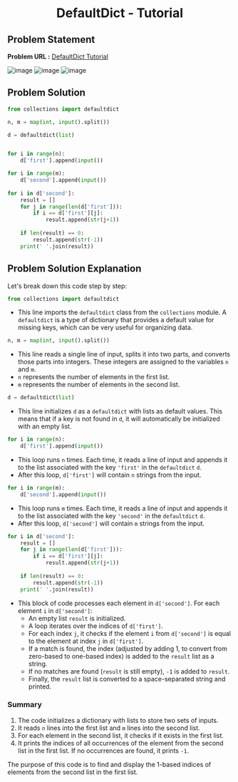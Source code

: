 <h1 align='center'>DefaultDict - Tutorial</h1>

## Problem Statement

**Problem URL :** [DefaultDict Tutorial](https://www.hackerrank.com/challenges/defaultdict-tutorial/problem?isFullScreen=true)

![image](https://github.com/user-attachments/assets/71cbca9c-8ac4-400e-a4c4-768dbb4fdb0f)
![image](https://github.com/user-attachments/assets/636364c9-6e0d-44c9-b820-3116bc6400a0)
![image](https://github.com/user-attachments/assets/9a423c76-1ceb-4a4e-8d0a-3ada44019498)



## Problem Solution

```py
from collections import defaultdict

n, m = map(int, input().split())

d = defaultdict(list)


for i in range(n):
    d['first'].append(input()) 

for i in range(m):
    d['second'].append(input())
    
for i in d['second']:
    result = []
    for j in range(len(d['first'])):
        if i == d['first'][j]:
            result.append(str(j+1))
    
    if len(result) == 0:
        result.append(str(-1))
    print(' '.join(result))
```


## Problem Solution Explanation

Let's break down this code step by step:

```python
from collections import defaultdict
```
- This line imports the `defaultdict` class from the `collections` module. A `defaultdict` is a type of dictionary that provides a default value for missing keys, which can be very useful for organizing data.

```python
n, m = map(int, input().split())
```
- This line reads a single line of input, splits it into two parts, and converts those parts into integers. These integers are assigned to the variables `n` and `m`.
- `n` represents the number of elements in the first list.
- `m` represents the number of elements in the second list.

```python
d = defaultdict(list)
```
- This line initializes `d` as a `defaultdict` with lists as default values. This means that if a key is not found in `d`, it will automatically be initialized with an empty list.

```python
for i in range(n):
    d['first'].append(input())
```
- This loop runs `n` times. Each time, it reads a line of input and appends it to the list associated with the key `'first'` in the `defaultdict` `d`.
- After this loop, `d['first']` will contain `n` strings from the input.

```python
for i in range(m):
    d['second'].append(input())
```
- This loop runs `m` times. Each time, it reads a line of input and appends it to the list associated with the key `'second'` in the `defaultdict` `d`.
- After this loop, `d['second']` will contain `m` strings from the input.

```python
for i in d['second']:
    result = []
    for j in range(len(d['first'])):
        if i == d['first'][j]:
            result.append(str(j+1))
    
    if len(result) == 0:
        result.append(str(-1))
    print(' '.join(result))
```
- This block of code processes each element in `d['second']`. For each element `i` in `d['second']`:
  - An empty list `result` is initialized.
  - A loop iterates over the indices of `d['first']`.
  - For each index `j`, it checks if the element `i` from `d['second']` is equal to the element at index `j` in `d['first']`.
  - If a match is found, the index (adjusted by adding 1, to convert from zero-based to one-based index) is added to the `result` list as a string.
  - If no matches are found (`result` is still empty), `-1` is added to `result`.
  - Finally, the `result` list is converted to a space-separated string and printed.

### Summary
1. The code initializes a dictionary with lists to store two sets of inputs.
2. It reads `n` lines into the first list and `m` lines into the second list.
3. For each element in the second list, it checks if it exists in the first list.
4. It prints the indices of all occurrences of the element from the second list in the first list. If no occurrences are found, it prints `-1`.

The purpose of this code is to find and display the 1-based indices of elements from the second list in the first list.
